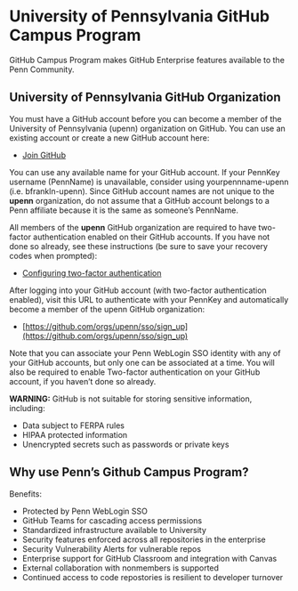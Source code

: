 # University of Pennsylvania GitHub Campus Program
GitHub Campus Program makes GitHub Enterprise features available to the Penn Community.

## University of Pennsylvania GitHub Organization
You must have a GitHub account before you can become a member of the University of Pennsylvania (upenn) organization on GitHub. You can use an existing account or create a new GitHub account here:

* [Join GitHub](https://github.com/)

You can use any available name for your GitHub account. If your PennKey username (PennName) is unavailable, consider using yourpennname-upenn (i.e. bfrankln-upenn). Since GitHub account names are not unique to the **upenn** organization, do not assume that a GitHub account belongs to a Penn affiliate because it is the same as someone’s PennName.

All members of the **upenn** GitHub organization are required to have two-factor authentication enabled on their GitHub accounts. If you have not done so already, see these instructions (be sure to save your recovery codes when prompted):

* [Configuring two-factor authentication](https://docs.github.com/en/authentication/securing-your-account-with-two-factor-authentication-2fa/configuring-two-factor-authentication)

After logging into your GitHub account (with two-factor authentication enabled), visit this URL to authenticate with your PennKey and automatically become a member of the upenn GitHub organization:

* [https://github.com/orgs/upenn/sso/sign_up](https://github.com/orgs/upenn/sso/sign_up)

Note that you can associate your Penn WebLogin SSO identity with any of your GitHub accounts, but only one can be associated at a time. You will also be required to enable Two-factor authentication on your GitHub account, if you haven’t done so already.

**WARNING:** GitHub is not suitable for storing sensitive information, including:

* Data subject to FERPA rules
* HIPAA protected information
* Unencrypted secrets such as passwords or private keys

## Why use Penn’s Github Campus Program?

Benefits:

* Protected by Penn WebLogin SSO
* GitHub Teams for cascading access permissions
* Standardized infrastructure available to University
* Security features enforced across all repositories in the enterprise
* Security Vulnerability Alerts for vulnerable repos
* Enterprise support for GitHub Classroom and integration with Canvas
* External collaboration with nonmembers is supported
* Continued access to code repostories is resilient to developer turnover
